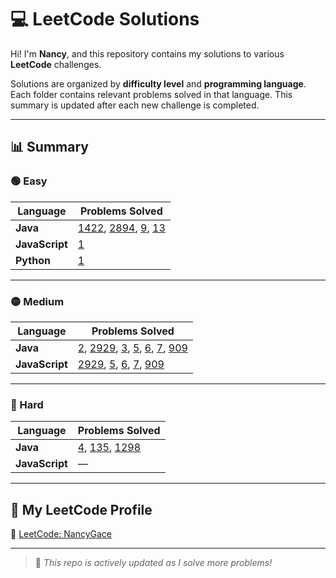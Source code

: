 # 💻 LeetCode Solutions

Hi! I'm **Nancy**, and this repository contains my solutions to various **LeetCode** challenges.

Solutions are organized by **difficulty level** and **programming language**. Each folder contains relevant problems solved in that language. This summary is updated after each new challenge is completed.

---

## 📊 Summary

### 🟢 Easy

| Language      | Problems Solved |
|---------------|------------------|
| **Java**       | [1422](https://github.com/sweetyeo/LeetCode-Solutions/blob/main/Easy/Java/1422_Maximum_Score_After_Splitting_a_String.java), [2894](https://github.com/sweetyeo/LeetCode-Solutions/blob/main/Easy/Java/2894_Divisible_and_Non_Divisible_Sums_Difference.java), [9](https://github.com/sweetyeo/LeetCode-Solutions/blob/main/Easy/Java/9_Palindrome_Number.java), [13](https://github.com/sweetyeo/LeetCode-Solutions/blob/main/Easy/Java/13_Roman_to_Integer.java) |
| **JavaScript** | [1](https://github.com/sweetyeo/LeetCode-Solutions/blob/main/Easy/JavaScript/1_Two_Sum.js) |
| **Python**     | [1](https://github.com/sweetyeo/LeetCode-Solutions/blob/main/Easy/Python/1_Two_Sum.py) |

---

### 🟡 Medium

| Language      | Problems Solved |
|---------------|------------------|
| **Java**       | [2](https://github.com/sweetyeo/LeetCode-Solutions/blob/main/Medium/Java/2_Add_Two_Numbers.java), [2929](https://github.com/sweetyeo/LeetCode-Solutions/blob/main/Medium/Java/2929_Distribute_Candies_Among_Children_II.java), [3](https://github.com/sweetyeo/LeetCode-Solutions/blob/main/Medium/Java/3_Longest_Substring_Without_Repeating_Characters.java), [5](https://github.com/sweetyeo/LeetCode-Solutions/blob/main/Medium/Java/5_Longest_Palindromic_Substring.java), [6](https://github.com/sweetyeo/LeetCode-Solutions/blob/main/Medium/Java/6_Zigzag_Conversion.java), [7](https://github.com/sweetyeo/LeetCode-Solutions/blob/main/Medium/Java/7_Reverse_Integer.java), [909](https://github.com/sweetyeo/LeetCode-Solutions/blob/main/Medium/Java/909_Snakes_and_Ladders.java) |
| **JavaScript** | [2929](https://github.com/sweetyeo/LeetCode-Solutions/blob/main/Medium/JavaScript/2929_Distribute_Candies_Among_Children_II.js), [5](https://github.com/sweetyeo/LeetCode-Solutions/blob/main/Medium/JavaScript/5_Longest_Palindromic_Substring.js), [6](https://github.com/sweetyeo/LeetCode-Solutions/blob/main/Medium/JavaScript/6_Zigzag_Conversion.js), [7](https://github.com/sweetyeo/LeetCode-Solutions/blob/main/Medium/JavaScript/7_Reverse_Integer.js), [909](https://github.com/sweetyeo/LeetCode-Solutions/blob/main/Medium/JavaScript/909_Snakes_and_Ladders.js) |

---

### 🔴 Hard

| Language      | Problems Solved |
|---------------|------------------|
| **Java**       | [4](https://github.com/sweetyeo/LeetCode-Solutions/blob/main/Hard/Java/4_Median_of_Two_Sorted_Arrays.java), [135](https://github.com/sweetyeo/LeetCode-Solutions/blob/main/Hard/Java/135_Candy.java), [1298](https://github.com/sweetyeo/LeetCode-Solutions/blob/main/Hard/Java/1298_Maximum_Candies_You_Can_Get_from_Boxes.java) |
| **JavaScript** | — |


---

## 🔗 My LeetCode Profile

🧩 [LeetCode: NancyGace](https://leetcode.com/NancyGace)


---

> 🚧 *This repo is actively updated as I solve more problems!*  
